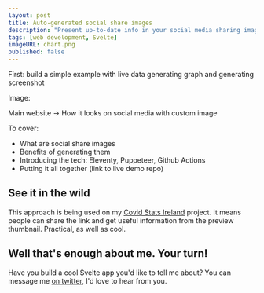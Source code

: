 ```yaml
---
layout: post
title: Auto-generated social share images
description: "Present up-to-date info in your social media sharing images using Github Actions and a Puppeteer."
tags: [web development, Svelte]
imageURL: chart.png
published: false
---
```


First: build a simple example with live data generating graph and generating screenshot

Image:

Main website -> How it looks on social media with custom image

To cover:

* What are social share images
* Benefits of generating them
* Introducing the tech: Eleventy, Puppeteer, Github Actions
* Putting it all together (link to live demo repo)


## See it in the wild

This approach is being used on my [Covid Stats Ireland](https://hop.ie/covid-stats-ireland/) project. It means people can share the link and get useful information from the preview thumbnail. Practical, as well as cool.


## Well that's enough about me. Your turn!

Have you build a cool Svelte app you'd like to tell me about? You can message me [on twitter](https://twitter.com/donovanh), I'd love to hear from you.



